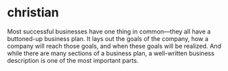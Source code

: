 # christian
Most successful businesses have one thing in common—they all have a buttoned-up business plan. It lays out the goals of the company, how a company will reach those goals, and when these goals will be realized. And while there are many sections of a business plan, a well-written business description is one of the most important parts.
